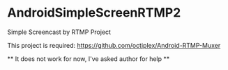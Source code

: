 # AndroidSimpleScreenRTMP2
Simple Screencast by RTMP Project

This project is required: https://github.com/octiplex/Android-RTMP-Muxer

** It does not work for now, I've asked author for help **
